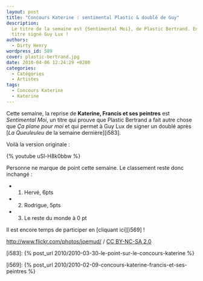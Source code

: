 ```yaml
---
layout: post
title: "Concours Katerine : sentimental Plastic & doublé de Guy"
description:
  Le titre de la semaine est {Sentimental Moi}, de Plastic Bertrand. Encore un
  titre signé Guy Lux !
authors:
  - Dirty Henry
wordpress_id: 589
cover: plastic-bertrand.jpg
date: 2010-04-06 12:24:29 +0200
categories:
  - Catégories
  - Artistes
tags:
  - Concours Katerine
  - Katerine
---
```


Cette semaine, la reprise de **Katerine, Francis et ses peintres** est
_Sentimental Moi_, un titre qui prouve que Plastic Bertrand a fait autre chose
que _Ça plane pour moi_ et qui permet à Guy Lux de signer un doublé après [_La
Queuleuleu_ de la semaine dernière][i583].

Voilà la version originale :

{% youtube uSl-H8k0bbw %}

Personne ne marque de point cette semaine. Le classement reste donc inchangé :

- 1. Hervé, 6pts
- 2. Rodrigue, 5pts
- 3. Le reste du monde à 0 pt

Il est encore temps de participer en [cliquant ici][i569] !

<div xmlns:cc="http://creativecommons.org/ns#" about="http://www.flickr.com/photos/joemud/3718392114/"><a rel="cc:attributionURL" href="http://www.flickr.com/photos/joemud/">http://www.flickr.com/photos/joemud/</a> / <a rel="license" href="http://creativecommons.org/licenses/by-nc-sa/2.0/">CC BY-NC-SA 2.0</a></div>

[i583]: {% post_url 2010/2010-03-30-le-point-sur-le-concours-katerine %}

[i569]: {% post_url 2010/2010-02-09-concours-katerine-francis-et-ses-peintres %}
